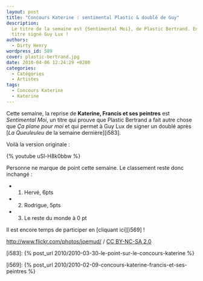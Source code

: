 ```yaml
---
layout: post
title: "Concours Katerine : sentimental Plastic & doublé de Guy"
description:
  Le titre de la semaine est {Sentimental Moi}, de Plastic Bertrand. Encore un
  titre signé Guy Lux !
authors:
  - Dirty Henry
wordpress_id: 589
cover: plastic-bertrand.jpg
date: 2010-04-06 12:24:29 +0200
categories:
  - Catégories
  - Artistes
tags:
  - Concours Katerine
  - Katerine
---
```


Cette semaine, la reprise de **Katerine, Francis et ses peintres** est
_Sentimental Moi_, un titre qui prouve que Plastic Bertrand a fait autre chose
que _Ça plane pour moi_ et qui permet à Guy Lux de signer un doublé après [_La
Queuleuleu_ de la semaine dernière][i583].

Voilà la version originale :

{% youtube uSl-H8k0bbw %}

Personne ne marque de point cette semaine. Le classement reste donc inchangé :

- 1. Hervé, 6pts
- 2. Rodrigue, 5pts
- 3. Le reste du monde à 0 pt

Il est encore temps de participer en [cliquant ici][i569] !

<div xmlns:cc="http://creativecommons.org/ns#" about="http://www.flickr.com/photos/joemud/3718392114/"><a rel="cc:attributionURL" href="http://www.flickr.com/photos/joemud/">http://www.flickr.com/photos/joemud/</a> / <a rel="license" href="http://creativecommons.org/licenses/by-nc-sa/2.0/">CC BY-NC-SA 2.0</a></div>

[i583]: {% post_url 2010/2010-03-30-le-point-sur-le-concours-katerine %}

[i569]: {% post_url 2010/2010-02-09-concours-katerine-francis-et-ses-peintres %}
